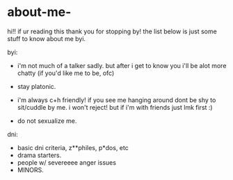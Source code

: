 # about-me-

hi!! if ur reading this thank you for stopping by! the list below is just some stuff to know about me byi.

byi:

- i'm not much of a talker sadly. but after i get to know you i'll be alot more chatty (if you'd like me to be, ofc)
  
- stay platonic.
  
- i'm always c+h friendly! if you see me hanging around dont be shy to sit/cuddle by me. i won't reject! but if i'm with friends just lmk first :)

- do not sexualize me.

dni:
  
- basic dni criteria, z**philes, p*dos, etc
- drama starters.
- people w/ severeeee anger issues
- MINORS. 
